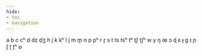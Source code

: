 ```yaml
---
hide:
- toc
- navigation
---
```

a
b
c
cʰ
d
dz
d̠ʒ
h
j
k
kʰ
l
l̥
m
m̥
n
p
pʰ
r
r̥
s
t
ts
tsʰ
tʰ
t̠ʃ
t̠ʃʰ
w
y
ŋ
œ
ɔ
ɖ
ɛ
ɟ
ɡ
ɪ
ɲ
ʃ
ʈ
ʈʰ
ʊ
